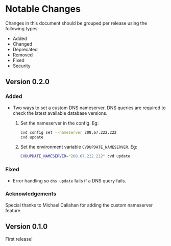 # Notable Changes

Changes in this document should be grouped per release using the following types:

- Added
- Changed
- Deprecated
- Removed
- Fixed
- Security

## Version 0.2.0

### Added

- Two ways to set a custom DNS nameserver.
  DNS queries are required to check the latest available database versions.

  1. Set the nameserver in the config. Eg:

     ```bash
     cvd config set --nameserver 208.67.222.222
     cvd update
     ```

  2. Set the environment variable `CVDUPDATE_NAMESERVER`. Eg:

     ```bash
     CVDUPDATE_NAMESERVER="208.67.222.222" cvd update
     ```

### Fixed

- Error handling so `dns update` fails if a DNS query fails.

### Acknowledgements

Special thanks to Michael Callahan for adding the custom nameserver feature.

## Version 0.1.0

First release!

